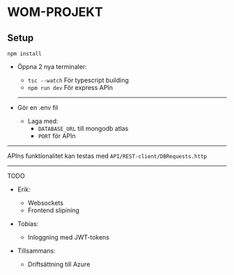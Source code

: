 # WOM-PROJEKT

## Setup

`npm install`

- Öppna 2 nya terminaler:

  - `tsc --watch` För typescript building
  - `npm run dev` För express APIn

  ***

- Gör en .env fil
  - Laga med:
    - `DATABASE_URL` till mongodb atlas
    - `PORT` för APIn

---

APIns funktionalitet kan testas med `API/REST-client/DBRequests.http`

---

TODO

- Erik:

  - Websockets
  - Frontend slipining

- Tobias:

  - Inloggning med JWT-tokens

- Tillsammans:

  - Driftsättning till Azure
